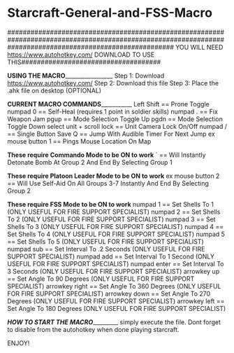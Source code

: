 # Starcraft-General-and-FSS-Macro

########################################################################################################################################################### YOU WILL NEED https://www.autohotkey.com/ DOWNLOAD TO USE THIS####################################

______USING THE MACRO_______________________
Step 1: Download https://www.autohotkey.com/
Step 2: Download this file
Step 3: Place the .ahk file on desktop (OPTIONAL)

______CURRENT MACRO COMMANDS_________________
Left Shift                  ==    Prone Toggle
numpad 0                    ==    Self-Heal (requires 1 point in soldier skills)
numpad .                    ==    Fix Weapon Jam
pgup                        ==    Mode Selection Toggle Up
pgdn                        ==    Mode Selection Toggle Down
select unit + scroll lock   ==    Unit Camera Lock On/Off
numpad /                    ==    Single Button Save
Q                           ==    Jump With Audible Timer For Next Jump
ex mouse button 1           ==    Pings Mouse Location On Map

****These require Commando Mode to be ON to work****
`                           ==    Will Instantly Detonate Bomb At Group 2 And End By Selecting Group 1

****These require Platoon Leader Mode to be ON to work****
ex mouse button 2           ==    Will Use Self-Aid On All Groups 3-7 Instantly And End By Selecting Group 2

****These require FSS Mode to be ON to work****
numpad 1          ==    Set Shells To 1               (ONLY USEFUL FOR FIRE SUPPORT SPECIALIST)
numpad 2          ==    Set Shells To 2               (ONLY USEFUL FOR FIRE SUPPORT SPECIALIST)
numpad 3          ==    Set Shells To 3               (ONLY USEFUL FOR FIRE SUPPORT SPECIALIST)
numpad 4          ==    Set Shells To 4               (ONLY USEFUL FOR FIRE SUPPORT SPECIALIST)
numpad 5          ==    Set Shells To 5               (ONLY USEFUL FOR FIRE SUPPORT SPECIALIST)
numpad sub        ==    Set Interval To .2 Seconds    (ONLY USEFUL FOR FIRE SUPPORT SPECIALIST)
numpad add        ==    Set Interval To 1 Second      (ONLY USEFUL FOR FIRE SUPPORT SPECIALIST)
numpad enter      ==    Set Interval To 3 Seconds     (ONLY USEFUL FOR FIRE SUPPORT SPECIALIST)
arrowkey up       ==    Set Angle To 90 Degrees       (ONLY USEFUL FOR FIRE SUPPORT SPECIALIST)
arrowkey right    ==    Set Angle To 360 Degrees      (ONLY USEFUL FOR FIRE SUPPORT SPECIALIST)
arrowkey down     ==    Set Angle To 270 Degrees      (ONLY USEFUL FOR FIRE SUPPORT SPECIALIST)
arrowkey left     ==    Set Angle To 180 Degrees      (ONLY USEFUL FOR FIRE SUPPORT SPECIALIST)



_______HOW TO START THE MACRO________________
simply execute the file. Dont forget to disable from the autohotkey when done playing starcraft.


ENJOY!
